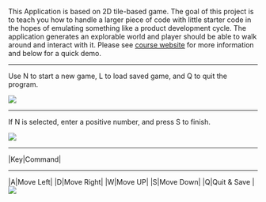 This Application is based on 2D tile-based game. The goal of this project is to teach you how to handle a larger piece of code with little starter code in the hopes of emulating something like a product development cycle. The application generates an explorable world and player should be able to walk around and interact with it. Please see [course website](https://sp18.datastructur.es/materials/proj/proj2/proj2) for more information and below for a quick demo.

------------------------------------------------------------------------------------------------------------------------

Use N to start a new game, L to load saved game, and Q to quit the program.

![](https://media.giphy.com/media/Lnzq4ntI047o2s0WbD/giphy.gif)

------------------------------------------------------------------------------------------------------------------------

If N is selected, enter a positive number, and press S to finish. 

![](https://media.giphy.com/media/35tVwIe6qVNRNedLEV/giphy.gif)

------------------------------------------------------------------------------------------------------------------------

|Key|Command|
---- --------
|A|Move Left|
|D|Move Right|
|W|Move UP|
|S|Move Down|
|Q|Quit & Save
|
![](https://media.giphy.com/media/yDYVwga9HGWLmF7iDH/giphy.gif)




